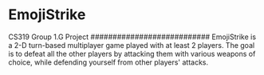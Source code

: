 # EmojiStrike
CS319 Group 1.G Project
###########################
EmojiStrike is a 2-D turn-based multiplayer game played with at least 2 players.  The goal is to defeat all the other players by attacking them with various weapons of choice, while defending yourself from other players' attacks.    
